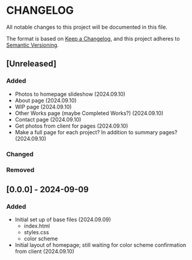 # CHANGELOG

All notable changes to this project will be documented in this file.

The format is based on [Keep a Changelog](https://keepachangelog.com/en/1.1.0/), and this project adheres to [Semantic Versioning](https://semver.org/spec/v2.0.0.html).

## [Unreleased]

### Added

- Photos to homepage slideshow (2024.09.10)
- About page (2024.09.10)
- WIP page (2024.09.10)
- Other Works page (maybe Completed Works?) (2024.09.10)
- Contact page (2024.09.10)
- Get photos from client for pages (2024.09.10)
- Make a full page for each project? In addition to summary pages? (2024.09.10)

### Changed

### Removed

## [0.0.0] - 2024-09-09

### Added

- Initial set up of base files (2024.09.09)
  - index.html
  - styles.css
  - color scheme
- Initial layout of homepage; still waiting for color scheme confirmation from client (2024.09.10)
